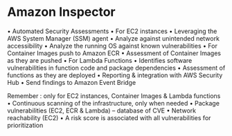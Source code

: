 # Amazon Inspector
• Automated Security Assessments
• For EC2 instances
• Leveraging the AWS System Manager (SSM) agent
• Analyze against unintended network accessibility
• Analyze the running OS against known vulnerabilities
• For Container Images push to Amazon ECR
• Assessment of Container Images as they are pushed
• For Lambda Functions
• Identifies software vulnerabilities in function code and package
dependencies
• Assessment of functions as they are deployed
• Reporting & integration with AWS Security Hub
• Send findings to Amazon Event Bridge

Remember : only for EC2 instances, Container Images & Lambda
functions
• Continuous scanning of the infrastructure, only when needed
• Package vulnerabilities (EC2, ECR & Lambda) – database of CVE
• Network reachability (EC2)
• A risk score is associated with all vulnerabilities for prioritization